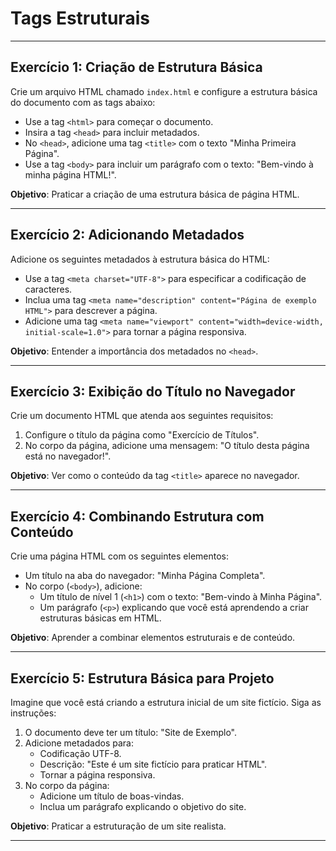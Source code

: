 # Tags Estruturais

---

## **Exercício 1: Criação de Estrutura Básica**

Crie um arquivo HTML chamado `index.html` e configure a estrutura básica do documento com as tags abaixo:

- Use a tag `<html>` para começar o documento.
- Insira a tag `<head>` para incluir metadados.
- No `<head>`, adicione uma tag `<title>` com o texto "Minha Primeira Página".
- Use a tag `<body>` para incluir um parágrafo com o texto: "Bem-vindo à minha página HTML!".

**Objetivo**: Praticar a criação de uma estrutura básica de página HTML.

---

## **Exercício 2: Adicionando Metadados**

Adicione os seguintes metadados à estrutura básica do HTML:

- Use a tag `<meta charset="UTF-8">` para especificar a codificação de caracteres.
- Inclua uma tag `<meta name="description" content="Página de exemplo HTML">` para descrever a página.
- Adicione uma tag `<meta name="viewport" content="width=device-width, initial-scale=1.0">` para tornar a página responsiva.

**Objetivo**: Entender a importância dos metadados no `<head>`.

---

## **Exercício 3: Exibição do Título no Navegador**

Crie um documento HTML que atenda aos seguintes requisitos:

1. Configure o título da página como "Exercício de Títulos".
2. No corpo da página, adicione uma mensagem: "O título desta página está no navegador!".

**Objetivo**: Ver como o conteúdo da tag `<title>` aparece no navegador.

---

## **Exercício 4: Combinando Estrutura com Conteúdo**

Crie uma página HTML com os seguintes elementos:

- Um título na aba do navegador: "Minha Página Completa".
- No corpo (`<body>`), adicione:
  - Um título de nível 1 (`<h1>`) com o texto: "Bem-vindo à Minha Página".
  - Um parágrafo (`<p>`) explicando que você está aprendendo a criar estruturas básicas em HTML.

**Objetivo**: Aprender a combinar elementos estruturais e de conteúdo.

---

## **Exercício 5: Estrutura Básica para Projeto**

Imagine que você está criando a estrutura inicial de um site fictício. Siga as instruções:

1. O documento deve ter um título: "Site de Exemplo".
2. Adicione metadados para:
   - Codificação UTF-8.
   - Descrição: "Este é um site fictício para praticar HTML".
   - Tornar a página responsiva.
3. No corpo da página:
   - Adicione um título de boas-vindas.
   - Inclua um parágrafo explicando o objetivo do site.

**Objetivo**: Praticar a estruturação de um site realista.

---

